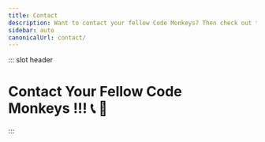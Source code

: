 ```yaml
---
title: Contact
description: Want to contact your fellow Code Monkeys? Then check out these contact methods which include free and open source software with an emphasis on private and secure communication! 📞🐒
sidebar: auto
canonicalUrl: contact/
---
```


::: slot header

# Contact Your Fellow Code <div class="emoji-wrap">Monkeys !!! 📞 🐒</div>

:::

<template>

<div>

<div
  class="contact-card"
>

## Socials 🐵

🔑 Securely message with [Keybase](https://keybase.io/codemonkeystech) - <code class="inline-code-block">codemonkeystech</code>

📨 Join our [Telegram](https://t.me/codemonkeystech) - <code class="inline-code-block">@codemonkeystech</code>

🐸 Let's [Gab](https://gab.com/codemonkeys) - <code class="inline-code-block">@codemonkeys</code>

💡 Speak your mind on [Minds](https://www.minds.com/codemonkeys/) - <code class="inline-code-block">@codemonkeys</code>

🐦 Send a [Tweet](https://twitter.com/codemonkeystech) - <code class="inline-code-block">@codemonkeystech</code>

📧 Reach out via [Email](mailto:support@codemonkeys.tech)

<span><vp-icon name="RSS"></vp-icon></span>&nbsp;&nbsp;Subscribe to the [RSS feed](https://codemonkeys.tech/rss.xml)

</div>

<div
  class="contact-card"
>

## Primary PGP Key 🔐

If you know how to use Pretty Good Privacy (PGP), then you can securely communicate with your fellow Code Monkey by using the PGP public key below to send an encrypted message that only I can decrypt.

<code-group>
<code-block title="Fingerprint">
```md
B7E6 FB94 A589 876C CFC2 1E4B 1E07 E75C 19F1 AE0E
```
</code-block>
</code-group>

<div class="pgp-public-key">

:::details PGP Public Key

<div class="copy-btn-wrapper">
    <button class="copy" type="button" v-clipboard:copy="publicKey" v-clipboard:success="onCopy" v-clipboard:error="onError">
      Copy
    </button>
</div>

```md
-----BEGIN PGP PUBLIC KEY BLOCK-----

mQINBGRC03cBEADDn1vVti8bek91JwLh65YNRvF5WRFEAzi8jQaAk55a2JKXvkfW
S1QnP9jZBg/fVCYyi5fopjZqckDAiSjWaIkgZLyEJ4dVeUhw2AoTt8WVgjjC9BI3
6neDCcpz2dHERflBOsR6M0QNUcR/8jzRS7zPUeXWY9VqZIEPanqjbgbU5HwoJvvi
c/zikG3GLGXv3Hm2E2pO03IdOq3Q4y2vDpIptltB5FpTQi/iZzs+Wz2iHQkE3sMK
J8MxubwYkmFoRjbtUHDnoegVHcoFJprdxMnzJYm2TYauneyAKIuSXdBe7pOCxEjO
ikY9gTZ0ldufcfgnO3Harmie4hhuSIYCdLEJc86Yfz6MJVqducf/qjfOfvvJRBja
WQR8eoTGatryQOaRWVqXuSfZb9qRRBbMtPhC4m5FajUBc0l1+YztkQ2UoNKlyTQW
mZ0fshNqhuRb1mxSmUBEMvFxRLuXzyqrAj6dAyEug1vch7PweSMaG4WnY4OZwJcL
DGgBg6p9cFrP9oyp5p+WBepOAHMxLSRgRXYusZH1/IKV1PZXWBqJV1W0Csv5cl6b
/aSnrIU48G0YVYJSUds1LL6atbsuCYtcYMDS4vpCeNxsgpsIDnh22WKtSak8+5Po
MPjx+Ttt5J35D8UGTd668CUtmzp5KEQ48lbTsl3OAq2I8xzJmC8b0Xy9mQARAQAB
tCdKYXkgdGhlIENvZGUgTW9ua2V5IDxjMGRlbTBua2V5c0BwbS5tZT6JAlQEEwEK
AD4WIQS35vuUpYmHbM/CHkseB+dcGfGuDgUCZELTdwIbAQUJBaOagAULCQgHAwUV
CgkICwUWAgMBAAIeAQIXgAAKCRAeB+dcGfGuDjW3D/9YjeFXfJLtoPrwdJpW8Y70
FrJwkdu81bt7ilSy9w09aoa5IYyUit7UqS8EyjQPwUXtPLdKX7rswbab96SXjhqY
52N+D2r3JqP3IUq6qRLFnI0MukHms0/BUqHvq5sgPJbEsCmmAJOtTQIoE6GT3xC3
NcEvqiaztgTDsHaX02JZ9tjcGjyUdwKOy462cy/R2ATVhqWZcBSFaEH6u7unfkji
WxZMPJHkCTKAiFBC9/3MRqoDrHO0t5VawHS3uZcjkF+7JpVPSJEjIN0Sq1st/uUA
m88AptHpDrA+Q4c6+S+uli4PLhJ0HbRV/T3YwU9i6VdfDsK15cmGcqKk93EwJbo8
Jqw+OFguoEqGVbZEqhiDOYdEZkfeCFiIvhy3TapqtLB6mmAbxRV5T+zVwY9qnYie
qG2zMsPMGk8cGccYsqmoKHDlVu3YBpUBNCjxaxQGXTybCrF/rpx1gBL7bW9EdeUK
JG05UrW+pJJ76Se5bGZLRtwR0/B8DUzXWCmzpz2lmaO/ll35AbFNQXlTIBsCak87
XDkNgIUUl7r4lVqcYBGFI0LsOq3Dq2X3t8FYQAEO6yEg6V0ZxddHyjUIpJf9dsjP
ZUMcYGLb0TIZFgQTBQ6LojfvsmmSYEY2pr8+EwJJTnk45xu8ZCx1Hsb99W7VKdcO
rJT9uX4VF/rFrFl3aKYAzNHOyc7HARAAAQEAAAAAAAAAAAAAAAD/2P/gABBKRklG
AAEBAgAlACUAAP/+ACx4cjpkOkRBRmd3Qml2eDZrOjQsajozMTc5MTE2Njk3LHQ6
MjMwNDIxMTb/4gKwSUNDX1BST0ZJTEUAAQEAAAKgbGNtcwRAAABtbnRyUkdCIFhZ
WiAH5wAEABUAEAA4AAhhY3NwQVBQTAAAAAAAAAAAAAAAAAAAAAAAAAAAAAAAAAAA
9tYAAQAAAADTLWxjbXMAAAAAAAAAAAAAAAAAAAAAAAAAAAAAAAAAAAAAAAAAAAAA
AAAAAAAAAAAAAAAAAA1kZXNjAAABIAAAAEBjcHJ0AAABYAAAADZ3dHB0AAABmAAA
ABRjaGFkAAABrAAAACxyWFlaAAAB2AAAABRiWFlaAAAB7AAAABRnWFlaAAACAAAA
ABRyVFJDAAACFAAAACBnVFJDAAACFAAAACBiVFJDAAACFAAAACBjaHJtAAACNAAA
ACRkbW5kAAACWAAAACRkbWRkAAACfAAAACRtbHVjAAAAAAAAAAEAAAAMZW5VUwAA
ACQAAAAcAEcASQBNAFAAIABiAHUAaQBsAHQALQBpAG4AIABzAFIARwBCbWx1YwAA
AAAAAAABAAAADGVuVVMAAAAaAAAAHABQAHUAYgBsAGkAYwAgAEQAbwBtAGEAaQBu
AABYWVogAAAAAAAA9tYAAQAAAADTLXNmMzIAAAAAAAEMQgAABd7///MlAAAHkwAA
/ZD///uh///9ogAAA9wAAMBuWFlaIAAAAAAAAG+gAAA49QAAA5BYWVogAAAAAAAA
JJ8AAA+EAAC2xFhZWiAAAAAAAABilwAAt4cAABjZcGFyYQAAAAAAAwAAAAJmZgAA
8qcAAA1ZAAAT0AAACltjaHJtAAAAAAADAAAAAKPXAABUfAAATM0AAJmaAAAmZwAA
D1xtbHVjAAAAAAAAAAEAAAAMZW5VUwAAAAgAAAAcAEcASQBNAFBtbHVjAAAAAAAA
AAEAAAAMZW5VUwAAAAgAAAAcAHMAUgBHAEL/2wBDADknKzIrJDkyLjJAPTlEVo9d
Vk9PVq99hGiPz7ba1su2yMTk////5PP/9sTI////////////3f//////////////
2wBDAT1AQFZLVqhdXaj/7Mjs////////////////////////////////////////
////////////////////////////wgARCAEgAPADASIAAhEBAxEB/8QAFwABAQEB
AAAAAAAAAAAAAAAAAAECA//EABcBAQEBAQAAAAAAAAAAAAAAAAACAQP/2gAMAwEA
AhADEAAAAeIAAAAAAAAAAAAAAAAAABSKJQASiKIsAAAAAAAFAAAAAAABKIAAAAUA
AFI3rN561nN05w6ZaObrNzms3AAIsAAFAaM63JpcZN5jZDcAAtyb0vK5us61m8nT
nUpRALKNrNY1qmMazsi6aqaw6Dm03Mt0w1c3k1mpBnXnuz0w1WcpZU0p057zNXUu
bjNlw21lTBsrBq4ZthuLB0561NcllT0SzeOkjMzeKlvHXNzcdM3G86bzs6bLnYF2
ZzvAGys02TpM3GstzfPpJpLS8+nM6cuvMblOdSp3rn0mue+dqdZ6ZzYjcBha3IYs
NWdM1zuTWs6zcTWtyNZzc6wqes52a1RvOy1zdOdyk6YJY3OiWLzmy4Giy4mksqL0
57m2ctwNwADVJrFlqAN53ibgqLrOpvAqHTnvKzLNxLGXpy65XIbgAAG03Ncms1NS
nTn05zQVN1nU1gVLeNZsmsMF1OudTXIVIEsoAsHWc+s1zdIXn0HPeZs9GGVvmbjT
WbnG6Z3eRrBUgJYAVKDRbeU1d82z1md5aJjLo3M6kKuW6xls7vPpm828VIgAAspe
jnNIVIAG9crm6mrmxnJYVIAHTOes1yms1IACwWBUoAAAAAAAILBYAAAAACwVBUoA
IVBYAAAAAAAAAAAAAAAAAAAH/8QAHhAAAwEBAQADAQEAAAAAAAAAAAERECAwMUBB
cCH/2gAIAQEAAQUC/oEJsJ9ebdpchPowmUvhS5PVZS+1yeMIIfM7hO4NcouvhF2E
Jlx8LKPr9mPUPilL4Ig8eoYteL0XCP1iHqGIermeKHiH8n6+p0svc1DETHjEPbqH
53lD1DEPwfU7eIZCY3lyEH5vhD1ZS9UTHwvJD5fx4IfKHqH9ND5XCHwh+yH4ofCH
7LJ4IfCHxPO5Ol0h5MvvNm3ZnyTH6pDy8TZl2iY/Rc3JxdvCGvJeFyH+kL2hryfj
cvk/C/zD/8QAHxEAAgICAgMBAAAAAAAAAAAAAAEQESAxIUECMFBx/9oACAEDAQE/
AfpUcFnBXposvGzgawoocUUUUUsKlykNxc7nsYhCEhsSHNQzoYxahCY1kkNi0UdF
lnUJjUuHCLw6l6hajxlY9T5QtQhwstlDVmixuxIqzReWizcVH6WLLWFxeG/of//E
AB0RAAICAwEBAQAAAAAAAAAAAAABEBEgMUEhUDD/2gAIAQIBAT8B+lZ6Uel/jZRW
NHuViiyyyy81LFFTqeCGOGJFim4R0QjsOFk2JD2XFFS0JyoUMrDsrcPcOXj2VD3D
FDy0WLw2VDZo3nsqbmh5bwqKw19D/8QAFBABAAAAAAAAAAAAAAAAAAAAoP/aAAgB
AQAGPwIHH//EACAQAAICAgMBAQEBAAAAAAAAAAABETEQICEwUUFAYXD/2gAIAQEA
AT8h/wAlj9aZiMJHA0G/5okRSSJSH5JnCYR4Yy2/CmEhQy2fQmEhCY/I012JJQ0G
3bIvZKY06EpeMkV34e0hw1VEMRg1UcGSni+iRhKIWSBRAtCRpQlLHktVwi8K4RbK
DRmXkllOC0NRmpYSBco4PPJnBFxuMWwg3HWw1Oak0K6640LCodiSUhueglI1GW+C
TpLQuByWVwh8vDx+i4G5wklD1JwWPJpQpcciiwuUcGWOCxLQg6w0ifcJwTPRLCUl
IbkuNA23muKSQ1hWOspyJqlI9iUDTixUmJCjgE4F7JTIFimU4LQ1Gi4wmiQN8zbD
QbbJiQro0FlZTnDc5T6NGivqLldaFs2KaKh3q67+g7zYppQtr86t9VWlimlS+qrp
cakcNPmlinTr0Nx1KAnIw1ArHWaEZeL5oUPz2qucfwSNSOGJZLK9FD8ChiU89v0G
gkQiTlCcjkNRheij+CPSYGPgJPYkjcIvKgJyMS1ZMlDEN2UPxo0n06kkpDc7L0WP
wchQHAbnZpPt0JSxcIaehOBBuB9BOBcoSN04JflTgl/41//aAAwDAQACAAMAAAAQ
CCGe+++++++uKCCCO++6yiCSy2++OCe++iCCCOCCCS++u+6CCCQymyhMCC2++iAq
2/8A/wD9ykIlL6qbF/o6Io27b8iNYB293CkI7ILLYyEEF1wXJ7b/AJJR6W9CVERJ
hO/9/wDivciiQVsK9urvffel9iogktqw8v8A7+UBcmoIIKvQroL6IafquoKoJAno
EPXI76VEJb4oTY+B6ZUxxqkb767UJLJnXbKJLtz7b7woIIJIIIIb7zoLL7644oIY
5777IIIJLb7777777qIIL//EAB4RAQACAwADAQEAAAAAAAAAAAEAERAhMSBBYVFQ
/9oACAEDAQE/EP6Q2UOz5m0X6iV5hepU7KnIp8BSH7lLko8AVbADZOsADc+ZeH7l
miJWEELlE1g3NkIAOo9lG2WOLxVg1HS8FUXDVIKYdzZWBFWWMs1LNynrBV7j+YNM
FlkC49WfuCo2RKblDPYS8Uu8CkslmjBZiVRgiVezVqxRplGD5KXqBbFRRh6Yt8/D
HTHUe45fELoRKx6Y6Y7nWBW3xGoPDGvJ6ENpXAQ2xsjRinxC4tKIIgkP2fMKNEdQ
tivTEp8efAr2UOyJNEu8jSmJX8//xAAeEQEAAgIDAQEBAAAAAAAAAAABABEhMRAg
QVFhUP/aAAgBAgEBPxD+kmWtccIfcu+61LOpZ3AHRBj8yxuDfRW6IqqZpwpcT9yk
fmW2wb4GmWjnhmixWsw1F4QVxSAES4ZVw3bUcwrI8TAqKViKiURpLe8N1iH3EuKm
mLUfE+YtxuAuJcXjK4s1wgyiejwUIZbiGY6mbzxZmWcP7LVmLUF5eDmAO7Zxo41h
rjz1WrQb6dHGs04V4OqXE8Q+4vUcJeBU8CDSZgA6rUC1sQxEh+T9xt3DOoAgrJBv
rt0fmWkLZejlcG/5/wD/xAAkEAEAAgICAgICAwEAAAAAAAABABEhMRBBIGEwUUBx
cIGRof/aAAgBAQABPxD+JKuKNn5fQQO2GgVLWLGK9QGsxE2fii0InbNIR3GfQitn
gHdwHeJg6YDrEB1f4ALoit4gvcUGcQOi52HmKagt5ivUdgn2JtD5DTfUoHRBazFa
xLvfyCNMTpDuRg4p+DER+rHoTdHkPAFaIqtxLZ4guiDeowvZ45n9S5wRO2VbNeOJ
YVCQ1HjV4Us7iBqDdxbZE9MH2wD3MfQiXuCQtevDXHYZSwILTxNJH/aIrDC0Ph15
ZSo3yBpg+yJ6Ip6i3vi96iEEVPgpUrLeNR0sFpyaYrYbTMeDYM28X5dSpFtt+Klp
1CESmnjdxBf6x4SHTziWPIQ0fcd/rNH6myWvUUgit4BdQdZYlNeCwu3PelKzfHeY
hn/SOQtOTSRZerhrEBbGaJv+0AKIy9cWIAPqfRNvhrdQQYgOTHKZIBmbIStgAold
Y6WC0hsxW8GgxbpJs4pU7nW4RWRWz53WpgrhlUx6CXPXCpxNo8PCTUw4WOMR3DjV
N/A02SpKWzXiixECzPiFtEAS1RrjXAoqCbxBbzMDohNDMXSfQhqMU6hUI4m/lFcE
hc9chbUAMQR1KMnhSzudbnTFDcFrMVrEVdviDuWKTxbXqICJangxK3uYCXPXPelK
jfhom74d01eOmbedPj65v8Dczfw7s6+Omb+dPl+/xc/1+HVmrxwEdvOnx9nkZH9R
+ATDAGY3scm448Gvx+02OQVohmYAZjv4W9iDBuTDE2Jqm7ln7Sl3WYg7mA6JS2tc
mhw7lwQA/U6v9RVc/GXeJf2TDGjf+IFw4YP7RPY4C7i3qKu2Arg4WB9ETgMfcD2e
EqfK7kpUbghsYbhwxAzP7SDAaYYu0BdcIAfUbNG2DW3cQMx3BgnclLG44+O9bqFJ
VW8t7EHSA5MM0RZ9wAxANCoJgywyVRAB9TrhVbea1O5dhv4rfqKegjK3xGp1wIPs
lGXUpaYHswvZi7eI02QT7lGGvgaggKpaxr4EWGG4cMAWsdwYPgRWREr+NeaaNRQp
fxU0aixS/wANf//ZiQJUBBMBCgA+FiEEt+b7lKWJh2zPwh5LHgfnXBnxrg4FAmRC
1WcCGwEFCQWjmoAFCwkIBwMFFQoJCAsFFgIDAQACHgECF4AACgkQHgfnXBnxrg4V
Jg/7BvWZDlJgHzX2TymItJtEP7JHMpa5Yy4VWY+SdDb1Jz9s2YV/lxbSq7LBTSkP
/9N6h8KMhwHmv0aenHFLLivUATGqmcJ6fpwkgDOPGde8VoH7IcoXxU0IXOI09POt
7jCrq6cA2xgvEHoUEqHNysILHGPyK/ltMmIMprlR5y2VBpy41+zq3gHfQT+wsT8p
cUAF0mNSYIlEDvvtvstWnbRdM+6NqL4DsCtCWdr6Tyb1kaIjjDVXiWDtGtbx5c2c
Ess9cj8W4IvTyebDXuEWGiRjq6JjQNQZKFiG23y9QE1TAcSvpdL4f4/9caxCjEh/
uLrDQx6MCo9NO/93at6ul6ZBS6saR8o3vn6gLv6u0Vc2/t46FGjReS7suFOU1M7o
kYQEeaeRCKGESX6Chal7KdSU0t5kOgRsxPoMwFQhBa69MjNgLomDeOYDegnDdeqS
huN8+vyBkBxkXtE6aG1nJ1C54MVtH7slH5ciaZ5vDNgh2XH4xmO3d+zG2Wwv/Gl+
iI+HSJmuFtmw+99sTZpXVGINXr7dwAYWrdhSl0ts0Z/TzwN2PN38cDr6bnNgM2/v
Lb7wfb9IUbJIr8vJj8qvcNOjML8LqeMTugwFyHx/EtSxBiH6f9z+mu2k1qMCY+wS
zVrYjukls6Z707l1u/de6JBGFqYY796mv7po3Se+Qjd2Y9a0NkpheSB0aGUgQ29k
ZSBNb25rZXkgPGpheXRoZWNvZGVtb25rZXkuN3ZrN2lAc2xtYWlsLm1lPokCVAQT
AQoAPhYhBLfm+5SliYdsz8IeSx4H51wZ8a4OBQJkSSNcAhsBBQkFo5qABQsJCAcD
BRUKCQgLBRYCAwEAAh4BAheAAAoJEB4H51wZ8a4OUN4P/0bbFhsQ9qbXIdcNelA5
rurWVMmxK2BWjfYgfSmI1x/RlD/8rWqtPU/Wx0hx8pmoYMwmAiKG3epy2SJHorAf
9C2WljX4d+OCA1Y7tmqiXY3Yh9nSbOwe3sytw3/b2YPotYr/b7R2v6l/3xaGdmxX
R5bQUcWXmHV10ZU2mH+JvDvtyYXUHJHiC0hr1rXOcTpShYc/rV1ORRHA6rn820db
3pSCnRJA/kL3WGgkLaM0mUfZQWqZr600AskutJTlDd1/aXJBn2GNougWorCI59Jz
nb67Afnme8eBiz4wSXiyCQeE4Y1k7LZrat9toqS/oUs4f9cWwvmHP26//A02U0WA
Hw4DRmqQXRyxxOsr+IJ4Nhp15mKhED5a4x20T2gy52TEtdamnYSBssLD9xeHYnLs
Sg8q8FfojUlQdBtHqJjg51D8lqOm1cdeVg7W8qLYYIXmdFP8VEUDkG7vJ3fDeUd2
BGvcV6DsRtynH3u5GwFY829CtCHeYICxiyfWQT4fEKJPB5y91lPFSCxQr9Fg4Ng/
lelKQPCL7HoH5yNrvhoFVlOwmlXcuKxRdmQLgFw5eTfHLUx/fxX+JVW5uz3DG01d
trfZ3MDhIenOmdg2DNmubpu7Gqb+qDrRJFpcg/7xS0NRxzQvl73Ts4RskhdREHG0
/s1cPAk3FTLqvhLfwXoNW142uQINBGRC1DsBEACh+SSUsnokhUazmzj0L7CqKDHv
rfDyoWnlSEGkiTiXhPjtzBMTYM7HKx9b79TV5U0EB+XdW3aCbSuV5gucuoibiKXe
lBdFy0k2tnDnzAM0qUplKaPSvDC3BbNrCfw99hnoaUuFF4xzwiKfMKAVHtai7SK8
sVyTWjyex45NPyySHHkLs0B9Lg/hzl01E4EugIzYO3BlGqhD2RbR9033gB8acD8o
XWvn+3epus1diJKAQqDN0W1GLCaDR+1LKnQjHf5ECKvtvkWEQOylDVoMs/eTxKSv
dsFcawjjuO7vPVPYlOpucG+zG+Oui5UnztgIQV6XaHvYxLTA6coDPkKpvcKOa+JV
/qSNns+9ft3N9dybFvqIIoiIA62UVreDQ7P6R2RLdgdQzj4aba5raD3XZiA2FfY3
CxQUZQkpDJcNE8+6ix09g9wRsdsAsycWPeIlHe3XTR4wrTUA3tasUqc0faIC+LN+
ndc/OkuWciflgD6IspFelVtEHM6nyDu2iTd4ShJrt2rGPdNDTSpeGb1SYr9ArURw
65/rWlaUk/OERO+MkfE3qijCMo10FpilEFCDlABVRHMsQTpJdOqjakIX4BfmBxN4
jpNK5pjoteQtQ91wgclyfg/xr4o0Si78IZBujHtDCTI1V67wLn75e4ltL8eoJGI+
Uf8eQlHNOaWEOyba6QARAQABiQRyBBgBCgAmFiEEt+b7lKWJh2zPwh5LHgfnXBnx
rg4FAmRC1DsCGwIFCQHhM4ACQAkQHgfnXBnxrg7BdCAEGQEKAB0WIQT8/9d3HMqd
w6detRrXDCh3fL4EpQUCZELUOwAKCRDXDCh3fL4EpXeIEACT4aUW6pSzJWCD9eN1
ZX+du0LzBefalbuNCjkBUHFrvBFKa1Uzzm2VeirCe0CIsvKvo+9YycbucNamaqsV
F98lYl9QdUnKMVoRnkfQ/U0zzAaNk/uOmEf2ni/ZSldtACQATWk6kLLo9yHvePlX
pZv+aLhIo8jva2c/ZpMUcS6gZoScdtmsaAmLE4bakiLGzZ8tpYSrDv7CTPHBb36Q
/9luPe0I2DUTqgJgCUp20egDTJwbwtbKsnTLmMVBz8y+lLYcSXWWQxLUAb5XlgQH
wHonktFhiOh0sOdINyQhm9qQt7mK/knK4XOeBXg5YzX2nEhEgDvCHNPCIMHsCTMx
dnq3uq11B18a4gGjBe6q5oyw0pI3QcQ4xJiVn7/ey0t553cANvWhm9F8XWd0ZDQE
azCswwYkNmMmw/7Q5XPYrqkljecVgP5FINyIhwlesINTyE8QUTd7P4LDxYWQ5YwD
JYh5tpcqSRTz6ADLQAZCR/epM9+OS9TzFjCwr0lpHF5qt2yr32kStf7PH5Kw3OJ/
9AOtpKvQyZEQSk8oQlcn/w/n2DhwPEzxM8HGewYmWSqSbPpmCegp3s9OAYHB/HRv
0aB5Mpr/WbhKXqWkSSLawvHK/+qAXIA1dRzyVs87alvupmEGecoLroy//VT4qWlS
OR1rB8opyEgg+4E2hCUCN9gBDJJ3EACQTCPWIB6+k1wzFaiyn7KoAcdnd3MJWgMe
WmO41xcVvS2C8l5yytRwpqHzsodMMXneWqzRCWyZGNXldRwTu4nblRHKthX9tP+O
0xIdnhWerZ2KzWevHPD+jlPrOncd7GnXAKpI523gyTTjR5oqXhswPL4vZgTD6+J/
I5ubEiNnK6lgUTSOoDJ+MLPtXuviCgLyJJQIX8bpd4IwYSeS6l69shG9uDl7hC5s
nND8Mf3CWyR+PQrC/XYqPimsRTweozO3ZaCIESpqGqA5RiNGduH/nmWXogVzoBvE
UGhRSyxQHvlD9CtGE59JQAADoZ/dq/kz5p6J74Z6d0anp6exR9otV0xH/YTHLAyR
0ug9RytaOdrEboI6PPvRrNy6ZQM7yx0lABGPqksa67neRoIpZP1S1+h9XyEvRgDn
u9jigKIfJzjHDtZbAJrVuyjSEdE6SBqGQ9zEvlU/7iY53ZlnAqhIudKzwL8rEkGR
MReWPdYsFNZSJNayj+0YxLIg1RAjmN7+1FDeoisyLrp9E35QfVYckmTuouJxJ/ab
JyiM/yJaXrctYHeFxBIvnoAISk8DzFsw8iQ9/KT0pse+4udbAcqTzrgOzF+pJ946
qun9jdeip49IFAEnN6pGH/883JHBAGNkm08pP0t5CZ/EoUKL9aCMlbmQVwCo5IgI
RQR9fSMksIkEcgQYAQoAJgIbAhYhBLfm+5SliYdsz8IeSx4H51wZ8a4OBQJmPQX3
BQkD22U8AkDBdCAEGQEKAB0WIQT8/9d3HMqdw6detRrXDCh3fL4EpQUCZELUOwAK
CRDXDCh3fL4EpXeIEACT4aUW6pSzJWCD9eN1ZX+du0LzBefalbuNCjkBUHFrvBFK
a1Uzzm2VeirCe0CIsvKvo+9YycbucNamaqsVF98lYl9QdUnKMVoRnkfQ/U0zzAaN
k/uOmEf2ni/ZSldtACQATWk6kLLo9yHvePlXpZv+aLhIo8jva2c/ZpMUcS6gZoSc
dtmsaAmLE4bakiLGzZ8tpYSrDv7CTPHBb36Q/9luPe0I2DUTqgJgCUp20egDTJwb
wtbKsnTLmMVBz8y+lLYcSXWWQxLUAb5XlgQHwHonktFhiOh0sOdINyQhm9qQt7mK
/knK4XOeBXg5YzX2nEhEgDvCHNPCIMHsCTMxdnq3uq11B18a4gGjBe6q5oyw0pI3
QcQ4xJiVn7/ey0t553cANvWhm9F8XWd0ZDQEazCswwYkNmMmw/7Q5XPYrqkljecV
gP5FINyIhwlesINTyE8QUTd7P4LDxYWQ5YwDJYh5tpcqSRTz6ADLQAZCR/epM9+O
S9TzFjCwr0lpHF5qt2yr32kStf7PH5Kw3OJ/9AOtpKvQyZEQSk8oQlcn/w/n2Dhw
PEzxM8HGewYmWSqSbPpmCegp3s9OAYHB/HRv0aB5Mpr/WbhKXqWkSSLawvHK/+qA
XIA1dRzyVs87alvupmEGecoLroy//VT4qWlSOR1rB8opyEgg+4E2hCUCN9gBDAkQ
HgfnXBnxrg4vYBAAl5cPhObEBiUicl2/L4rNFBGhwj+s+zPyrRi3sVWgKp+Zkkwl
bPhTnaDu3KodRI7O1Ipq7EVoTMJeIqJp4Tf/Pkjxyb588A5dy+ccWILtr+lvUHE1
0aFUaH8JS9+LdFq/zI7gFyeoxpF4f+8Rt2BsGl4SVPYCLB15mlV14yfSzTFchzjz
rUicJWnjjR1EOlcUKl/aKsMt50wEtTpRpp06RR2CLzk9J164bCybqe9h1QjyLezh
dMHkwFYKbmGRh5FGfjNUfLZD1lWjaDgUi1K5jROBmCcMxUw2M6Z47F2xBzmRPa5v
4OWKWmAOvxYTVeUjckrLn/mbQ9yzi+uRWxBfYnstHpTPV+fr3GNY2shOcOS04nNQ
jeG/vNvldi5To8EHtsZkf6ldzlE285dLin4p9Drr35rKR1Lx23OTdt44EYWp2Slw
HMUOHSWFyXav+CLZW+mrYeHZon0hqA5XsCQeUAhLiDWTj73qjgPneRct/SftQgkj
UsGaEjag+/iWarLhEPBdBomUfxbmhUuWjav3rlbd+EWJukBuIfdNW60A/YK9i+TN
LaJ5piY21TY+L+cp2i42aIYUHTPiyKc/rzsIgDOzjKei4Mm/jXWRSIbMj8TImWGB
fdjrXtJXpiNZAkLrRF9Oum+JuGE/6QRbAupjbBkGqV1RobrwyElVAefmvYG5Ag0E
ZELUfQEQALI7Wlu2cra6plQz9UsmOUNMsA98FVx6lbYVCc12TVcZydbDIM5jitrB
1x0k5rPDOoSKm/+VvaXcS1YKhNp8SjLoZsLVCMtdRmKDXo4s80v+jHYmXie8YoHB
jLIc59Th+k931OhEMWgEI47O5Wr9YwELPXBnlVGgRyFKokUKk7w1+DToKCN5TPIT
HxJaIU4tkZ5CM4Aa4Fpg9jSlSENpES/dHzajYpTju5yd1GKl2Ugl6OyKjUMAVYaE
ZF4luO8QcRhZw8mgVOtYg0X1Y1VNDuDw3foQTvNaODPWF3CMd3FGD+UMT+eyKNCp
trg61WKusoV4fLRIUcYM5ZFKcwa2p+LE1M0vEhroCSVnaimcII74gxKdra7695H+
A2g9Gdzh7NV4KSZ/TZAmv7U0sv0cGJmUmid0vzJTepg+Hz4yJEsMIR+OdOgiagqB
HmrQcNSBgcMe87t/dZM6nb7+IzRtnYNW2cqVpCWNh2YMMRAtrqS0Rkcf9nOtn4Rq
Xk5E6R31qablD7gE3TikeKjCmHmmcq7ibq0znygUegEGgSVUzifdw+CTgPVGa9Fq
X1ep/r2jJ9GQ5kS57sTSevE3/iKSBpp2DOzewZVxIWumqH0fw0pHIUsKNEuDZ7Qw
4Oj92hYxfPLfz/e2ToUMKayfAN4/DVwjmZ1xmsLPOOvkuqiTRShpABEBAAGJAjwE
GAEKACYWIQS35vuUpYmHbM/CHkseB+dcGfGuDgUCZELUfQIbDAUJAeEzgAAKCRAe
B+dcGfGuDuCzD/9gFnu/n1sm5fQ1F88xoHmLss0Cm3be7sueX4nDrG76B2lBn/Ca
fSe5wj1iMHcoYeQJvq6oN6D1u3KyQKzFKQKOwCmaR6zNH77BZ8I3CDniBd4uukJD
lFpTf49b7NM1akzuOGcL9f4767QiqFuRwL5RoXg6oqcRuiG1mRMrkOXW1t44z6LG
L7Z8F3XyCfMH5LnPYBYbpgyZ1XpGVbPwebyJWnTlYQVx82neu3JW7xER0o2Gtsyn
EyD220cLpXRkfc+bLL6GODDJNQ+E8nbIy9deyp9UoFD0C6tFTuNxDPZiiZv0PQ5d
hc//DHXjeQh3svXU6nFseQmHrvs7SsUICNzeVO+iahhLHwhRAWT9u+8L1B4bnw87
DhXXXA7hqHI3K/q2JP+OhvT2b07wTJNJGJGO3EUDS+0A/2+vNZQjAjU03VIKNo9r
aKmKhSrk1uFZIF3+SGj9Als100MtfwcVREKtg+N6Myt1Zg4RQtIftc/r/3thDooH
ijn44hOb4H+CgHAlATikU9IIUh2GDjIwETRks1AUcJa3Xny4xq6PzvxxIcI+PvND
T8mDbJ3o/8mtWislOcq1u92Q1RY6tFt41f2d4zm22yl/66PIGDfPxWS3S9OZQEPA
AuZtvKbQeLWCnQ1hD/nZt4ky3GiMd1bmazP/5oamoBqnmOPiHiAtVD4g2YkCPAQY
AQoAJgIbDBYhBLfm+5SliYdsz8IeSx4H51wZ8a4OBQJmPQX3BQkD22T6AAoJEB4H
51wZ8a4OUEkQAIUKljL4/4d2wst7g/sANzosJiK65AygXXf/REEPkAj5gEraUe8O
zfk7tkN6iJAwhev4rjdy+aidpeKPWS5+7YRvnzR74WqnuFqnYE8Sra88Aib0X2Ox
o7MN3i47jwHv/Ftyu7fQv3bZgDZVra7A8UfdxRaXQzYLq6VqLvPh7CWkHCv6DFwi
itYhs+eBjOD8LykwrDrKpY/SusN5yA5GMiW7gcAEw1QCaezGcaqvgNMjqV9WO4Tn
ZFOl1noLGsdweTDX/WQpCIqeKNkkaNW3zdYwqNLQT9jHPYXYFukGPJbGhiKfiWGL
UgF62dc5V/+66VKjZl8i8QnNr9Vh/mV2GfphurkNEmyjtvGG3ODRLfm4BfYRxaGe
Pcs888Atp4qZZ6oIIDz+ZK0IXWCPm5KsdLGtROAhS/YDedySHmGml2xpt7vCFRli
3J0wvF1wyHMYENmka4sGzn099yOV4BylWFibNxCURGKpESWCpoiWyxrTkDdppCg2
iM8uQhmJR5R5xCKFpeLWCVd1QTOZWDcggbOgd5Wm09CuyJrgC80YmKtRXhso9QYJ
zF8csN7EgsU3ZCZCJXnJezl51ALM9rYqh+T9SkJmJBLyDHeBuesR32qWxYflkPQ8
/QeO0wayiisTDZLQjLQk9nqXgIwujQmfa2ZWKILmZZwaHt4iFkPGlIH4uQINBGRC
1LgBEADfGtrGYFhs45BPXUFM1pcfHXR9nI+fSOCNIeGdHf6RNRqdsnz18Y1c/QRl
pmHY2yFqEIZhxGSbu8PbbvAKHDWc/XKE4LOLinznKv6Z4imfK1g32UO4t4tLVL0k
Ypl2IpBPOPP6Ka6BfW8/xBXG1m2vuDSywGIYrx97maXjGFLd+ANeZTimLy3YF6T+
VtNet4lZ1OlhC6qTAJwwXBJaXF/bolxvh+b/Nw2EO8xNxVJbF/Gg940Ca+MTaIFM
iZIQRqjRlfPrdg1TWlMhriWYMaLxq3QtqDt7jPrhMnwkcyZEvEWMtjntoG6iaSYF
Ippk/LMgPpXclOmbiNqqMiRLy5NpZkV7h5kb6YR0ueQAX3JpKgr2b6SXR+/NrqkV
f+nifCk91X9JkNLgU22VJ2P6Zxfyhgb67hVWgOE2qLq8Of2mmaWIJZXG7fBgG8it
EQ7VDUBmN7rMlJMFHYT4wRLDu9ordraaXhMcxwmsbWkJsMAzWwRXnlBceNZvPUJu
7lvYKfIF4RWozeOv4aMTAvnUmVzKP9R0kio56qccmq454IQdEtV1viynHECSVCZK
VVvDjjSo7fPta/Bxlodlbpog6LWlZR1838qUwfe/IYU1W/FYmiEjufAd4Xi1LaZQ
S9mP0Oj0tbD2ax7CGhXeWVwutr7iBvsll+RATZxholYjWMEZMQARAQABiQI8BBgB
CgAmFiEEt+b7lKWJh2zPwh5LHgfnXBnxrg4FAmRC1LgCGyAFCQHhM4AACgkQHgfn
XBnxrg5E+BAAu3ktgguJ45wMBnDhmPfiACIZY69GirOQlbQrJSxmBElU9pKi94bL
lglmegej51pm4GUe/Nm+64oVPXpsTWZb3uwEqmLBMKAmpKtABECDuVew040iycYl
4Awfit4gdyCiKyfhdmrA/4698PD1GEfc9x0br244Y+MzBB8u4ytWf8O9ytaJAY8B
EYQv9CIcmSXi6TH3X+Rsk9pDjFetnXFAAykOducBv9A769AiAMjOPd5hICjfLqhU
sQtBXAppcAuIjR4SpdDX2R/dQIVAdmA8zV73d9GvJVNcPuxsRWIN2ERyEVdSOa5h
VijljKA86i5WpvPeKscROesWSbp9h5P07PxwK1bjMTkhEKnBijSmRFLomGr0x2BI
scN0bijR4KPlLIlnsv2a2xW5H6swu7psZcxGoTihLAOg+vFm5gtUh80VAwiEIEc6
ysqmKYyPpZt3im0VlIMvgFu2eIaXgtVZ+tgYgG1Ytxj1ftOyXWIzQOuw9DdLoC/e
qMtAt7o8OSQAUVzl72T8cWIm0Hn8Ur7nRTM4aPQt5mQ5V01EgRdhTQtx9BuZ9iKF
BYRpVsBAxHU8vmPwfoudjIFPou84xCzAtJ4z6VQ8W2HJzXxr3Us48OG7bHRaP4DE
MOk1MwW+CmRg/Wqp5HQGlpAahUKc1RyV4hHs/TDH+5IfP+ITHKDVQcOJAjwEGAEK
ACYCGyAWIQS35vuUpYmHbM/CHkseB+dcGfGuDgUCZj0F9wUJA9tkvwAKCRAeB+dc
GfGuDqOZEACm9ciK29vqx5Pa5mIdTqZ81pCqf6G9RwSlGmUnYM6VFxHRhZYsShIQ
MbW2mZ/bKTUIU7NsRlRW/4LWUFzvCy9ZZqROdM3FP6+ULq/2r1hena7CKlZSf7qX
xROsFBELtAAfo/anwSpq0fubngYG/4iyXvfKLcgHstbhWU4LRCx8gFJdY2QdeJIb
QT2uhhi/Q27TU507U9YPZ7otMfqT5+bqg77pXS6WciGXk9gfEIt/zs0Uwsre8EVH
/TwdEeLwXpKERGxhV02VwfFDP+9rIGy8l1O2uAJEMSs+rgGfuO80vU/8j6nIexqB
1mq0Uq3SG8GhzrTNqPwMKuHWld8GpDTPZ+MAV3OTxTUd//1yk6qMd+f0/upznhB2
eLxRBLSLZ6R/79kutKWItaDPncwWOmoA134tz5oMlo1JLXNztDneKLZ0Qejms8PP
C1l9stHhpmaT5k4/331ZdPBmPc2LJo6X5I1G9GTtYI4NVV9hviAr95OhTqOEKWcF
pWky8V+dgZkQY6sIPBZjxUG8zhMJCQfwL6xpOfVqtTxYgYfJdjQZDxJZ3Foe33Gp
pco6XGCLaoPNxLUfgkSejsLynMgBJ6i2QUust3VDuiZViqjI3eU/OQ23bL3IHhzy
RgASIlKD81FGqPYHtfO6qxN3B5CN18dRy2obvzpE1z7U62mj8JK3/w==
=pysx
-----END PGP PUBLIC KEY BLOCK-----
```

:::

</div>

</div>

</div>

</template>

<script>
import pgp from '../.vuepress/data/contact/pgp';

export default {
  data() {
    return {
      fingerprint: pgp.pgp[0].fingerprint,
      publicKey: pgp.pgp[0].publicKey
    };
  },

  methods: {
    onCopy(e) {
      alert(`PGP public key:\n\n${e.text}\n\ncopied to clipboard!`);
    },
    onError(e) {
      alert('Failed copying PGP public key to clipboard: ', e);
    },
  }
}
</script>

<style lang="stylus" scoped>
@import '~rfs/stylus'

h1
  padding-bottom: 5rem

h2
  color: $accentColor
  margin: -2.125rem 0 1.875rem
  padding-top: 4.6rem

.custom-block.details
  margin-bottom: 1.25rem

.contact-card
  border: 0.125rem solid $darkBorderColor
  box-shadow: 0 0.5rem 1rem 0 $darkBorderColor
  transition: 0.2s
  border-radius: 1.875rem
  background-image: radial-gradient(circle at center center, $backgroundColorThree, $backgroundColor)
  .copy-btn-wrapper
    display: flex
    justify-content: flex-end
    .copy
      rfs-font-size(1.125rem)
      margin-top: 0.85rem
      height: 2.125rem
      padding: 0 0.375rem
      color: $textColor
      background-color: inherit
      cursor: pointer
      transition: 0.3s ease
      border: 0.125rem solid $darkBorderColor
      border-radius: 0.5rem
    .copy:hover
      background-image: radial-gradient(circle at center center, $backgroundColorThree, $backgroundColorTwo)
      color: $accentColor

.contact-card:nth-child(n+2)
  margin-top: 3.5rem

.contact-card:hover
  box-shadow: 0.125rem 0.5rem 1rem 0.125rem $darkBoxShadowColor

@media (max-width: 61.25rem)
  h1, h2, h3, p
    text-align: center

@media (max-width: 26.3125rem)
  .contact-card
    padding: 0 1rem

@media (min-width: 26.375rem)
  .contact-card
    padding: 0 2rem
</style>
